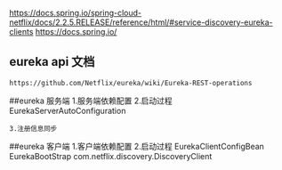 https://docs.spring.io/spring-cloud-netflix/docs/2.2.5.RELEASE/reference/html/#service-discovery-eureka-clients
https://docs.spring.io/
## eureka api 文档
    https://github.com/Netflix/eureka/wiki/Eureka-REST-operations

##eureka 服务端
    1.服务端依赖配置
    2.启动过程
        EurekaServerAutoConfiguration
        
    3.注册信息同步


##eureka 客户端
    1.客户端依赖配置
    2.启动过程
        EurekaClientConfigBean
        EurekaBootStrap 
        com.netflix.discovery.DiscoveryClient
